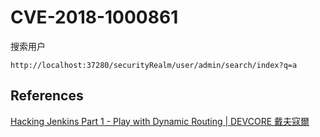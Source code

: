 # CVE-2018-1000861

搜索用户

```url
http://localhost:37280/securityRealm/user/admin/search/index?q=a
```



## References

[Hacking Jenkins Part 1 - Play with Dynamic Routing | DEVCORE 戴夫寇爾](https://devco.re/blog/2019/01/16/hacking-Jenkins-part1-play-with-dynamic-routing/)

